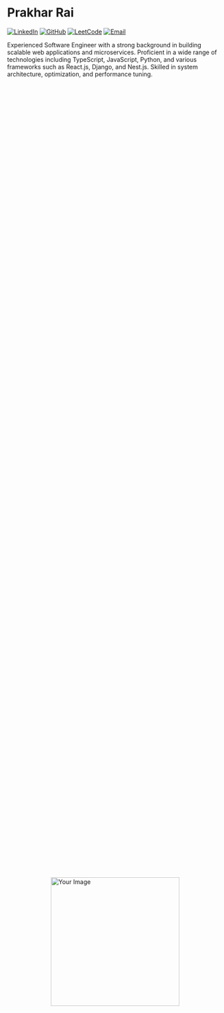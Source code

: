 # Prakhar Rai

[![LinkedIn](https://img.shields.io/badge/LinkedIn-Connect-blue)](https://www.linkedin.com/in/prakharrai1609/)
[![GitHub](https://img.shields.io/badge/GitHub-Follow-lightgrey)](https://github.com/prakharrai1609)
[![LeetCode](https://img.shields.io/badge/LeetCode-Profile-brightgreen)](https://leetcode.com/prakharrai1609/)
[![Email](https://img.shields.io/badge/Email-Contact-red)](mailto:rai.prakhar1609@gmail.com)


Experienced Software Engineer with a strong background in building scalable web applications and microservices. Proficient in a wide range of technologies including TypeScript, JavaScript, Python, and various frameworks such as React.js, Django, and Nest.js. Skilled in system architecture, optimization, and performance tuning.

<div style="display: flex; justify-content: center; align-items: center; height: 100vh;"><div><img width="300" src="https://camo.githubusercontent.com/19db51af5f90f1b152bc0b9078f5fe97053955be5074f03f17019c70345bdcdb/68747470733a2f2f6d69726f2e6d656469756d2e636f6d2f6d61782f313336302f302a37513379765349765f7430696f4a2d5a2e676966" alt="Your Image"></div></div>

### Experience

- **Abnormal Security** (Jan. 2024 – Present)
  - Successfully migrated SPM product to Micro frontend architecture.
  - Utilized TypeScript, JavaScript, React.JS, Python, Django, Django Rest Framework.

- **Physics Wallah** (Mar. 2023 – Jan. 2024)
  - Architected and deployed high-performance Nest.js microservices.
  - Achieved 300MS latency at P99 for 30,000 RPM throughput.
  - Integrated payment and KYC flows with I2I in the pw-pay service.
  - Utilized TypeScript, JavaScript, Nest.js, Node, Express, React, MongoDB, Redis.

- **Interview Kickstart** (Sept. 2022 – Feb. 2023)
  - Developed features within the 'Global Calendar' app and integrated OpenAI APIs.
  - Generated over 3000+ articles.
  - Utilized Python, Django, Django REST framework, React.js, JavaScript, TypeScript.

- **Cisco** (Jun. 2022 – Jul. 2022)
  - Implemented Proof of Concept for "Remote Console Access."
  - Developed automation scripts for batch processing.
  - Utilized Linux, C, C++, Bash Scripting.

### Skills

- **Languages:** TypeScript, JavaScript, Python, C/C++
- **Frameworks/Libraries:** React.js, Django, Nest.js, Node.js
- **Databases:** MongoDB, Redis
- **Tools/Platforms:** Git, Docker
- **Other:** System Architecture, Performance Optimization

I'm always open to colaborate on new and interesting projects!

Cheers! 🥂
